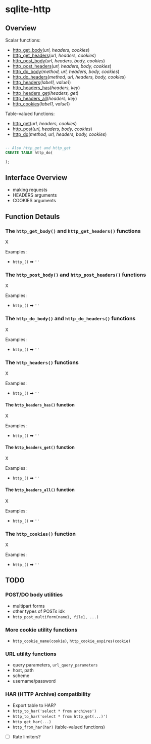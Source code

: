 # sqlite-http

## Overview

Scalar functions:

- [http_get_body](#)(_url, headers, cookies_)
- [http_get_headers](#)(_url, headers, cookies_)
- [http_post_body](#)(_url, headers, body, cookies_)
- [http_post_headers](#)(_url, headers, body, cookies_)
- [http_do_body](#)(_method, url, headers, body, cookies_)
- [http_do_headers](#)(_method, url, headers, body, cookies_)
- [http_headers](#)(_label1, value1_)
- [http_headers_has](#)(_headers, key_)
- [http_headers_get](#)(_headers, get_)
- [http_headers_all](#)(_headers, key_)
- [http_cookies](#)(_label1, value1_)

Table-valued functions:

- [http_get](#)(_url, headers, cookies_)
- [http_post](#)(_url, headers, body, cookies_)
- [http_do](#)(_method, url, headers, body, cookies_)

```SQL

-- Also http_get and http_get
CREATE TABLE http_do(

);
```

## Interface Overview

- making requests
- HEADERS arguments
- COOKIES arguments

## Function Detauls

### The `http_get_body()` and `http_get_headers()` functions

X

Examples:

- `http_()` ➡ `''`

### The `http_post_body()` and `http_post_headers()` functions

X

Examples:

- `http_()` ➡ `''`

### The `http_do_body()` and `http_do_headers()` functions

X

Examples:

- `http_()` ➡ `''`

### The `http_headers()` functions

X

Examples:

- `http_()` ➡ `''`

#### The `http_headers_has()` function

X

Examples:

- `http_()` ➡ `''`

#### The `http_headers_get()` function

X

Examples:

- `http_()` ➡ `''`

#### The `http_headers_all()` function

X

Examples:

- `http_()` ➡ `''`

### The `http_cookies()` function

X

Examples:

- `http_()` ➡ `''`

## TODO

### POST/DO body utilities
  - multipart forms
  - other types of POSTs idk
  - `http_post_multiform(name1, file1, ...)`

### More cookie utility functions
  - `http_cookie_name(cookie)`, `http_cookie_expires(cookie)`

### URL utility functions
  - query parameters, `url_query_parameters`
  - host, path
  - scheme
  - username/password

### HAR (HTTP Archive) compatibility
  - Export table to HAR?
  - `http_to_har('select * from archives')`
  - `http_to_har('select * from http_get(...)')`
  - `http_get_har(...)`
  - `http_from_har(har)` (table-valued functions)
- [ ] Rate limiters?